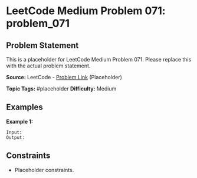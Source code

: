 # LeetCode Medium Problem 071: problem_071

## Problem Statement

This is a placeholder for LeetCode Medium Problem 071.
Please replace this with the actual problem statement.

**Source:** LeetCode - [Problem Link](https://leetcode.com/problems/problem-071/) (Placeholder)

**Topic Tags:** #placeholder
**Difficulty:** Medium

## Examples

**Example 1:**

```
Input:
Output:
```

## Constraints

- Placeholder constraints.
